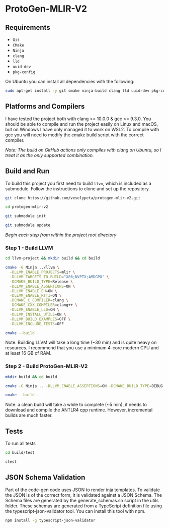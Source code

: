 # ProtoGen-MLIR-V2

## Requirements
- `Git`
- `CMake`
- `Ninja`
- `clang`
- `lld`
- `uuid-dev`
- `pkg-config`

On Ubuntu you can install all dependencies with the following:
```zsh
sudo apt-get install -y git cmake ninja-build clang lld uuid-dev pkg-config
```
## Platforms and Compilers
I have tested the project both with clang >= 10.0.0 & gcc >= 9.3.0. You should be able to compile and run the project
easily on Linux and macOS, but on Windows I have only managed it to work on WSL2. To compile with gcc you will need to
modify the cmake build script with the correct compiler. 

*Note: The build on GitHub actions only compiles with clang on Ubuntu, so 
I treat it as the only supported combination.*

## Build and Run

To build this project you first need to build `llvm`, which is included as a submodule.
Follow the instructions to clone and set up the repository.
```zsh
git clone https://github.com/veselypeta/protogen-mlir-v2.git
```
```zsh
cd protogen-mlir-v2
```
```zsh
git submodule init
```
```zsh
git submodule update
```

*Begin each step from within the project root directory*

### Step 1 - Build LLVM
```zsh 
cd llvm-project && mkdir build && cd build
```

```zsh 
cmake -G Ninja ../llvm \
  -DLLVM_ENABLE_PROJECTS=mlir \
  -DLLVM_TARGETS_TO_BUILD="X86;NVPTX;AMDGPU" \
  -DCMAKE_BUILD_TYPE=Release \
  -DLLVM_ENABLE_ASSERTIONS=ON \
  -DLLVM_ENABLE_EH=ON \
  -DLLVM_ENABLE_RTTI=ON \
  -DCMAKE_C_COMPILER=clang \
  -DCMAKE_CXX_COMPILER=clang++ \
  -DLLVM_ENABLE_LLD=ON \
  -DLLVM_INSTALL_UTILS=ON \
  -DLLVM_BUILD_EXAMPLES=OFF \
  -DLLVM_INCLUDE_TESTS=OFF
```

```zsh
cmake --build .
```

Note: Building LLVM will take a long time (~30 min) and is quite heavy on resources. I recommend that you use a minimum 4-core modern
CPU and at least 16 GB of RAM.

### Step 2 - Build ProtoGen-MLIR-V2

```zsh 
mkdir build && cd build
```

```zsh 
cmake -G Ninja .. -DLLVM_ENABLE_ASSERTIONS=ON -DCMAKE_BUILD_TYPE=DEBUG
```

```zsh 
cmake --build .
```
Note: a clean build will take a while to complete (~5 min), it needs to download and compile the ANTLR4 cpp runtime.
However, incremental builds are much faster.

## Tests
To run all tests
```zsh
cd build/test
```
```zsh
ctest
```

## JSON Schema Validation
Part of the code-gen code uses JSON to render inja templates. To validate the JSON is of the correct form, it is 
validated against a JSON Schema. The Schema files are generated by the generate_schemas.sh script in the utils folder.
These schemas are generated from a TypeScript definition file using the typescript-json-validator tool. You can install
this tool with npm.

```zsh
npm install -g typescript-json-validator
```
